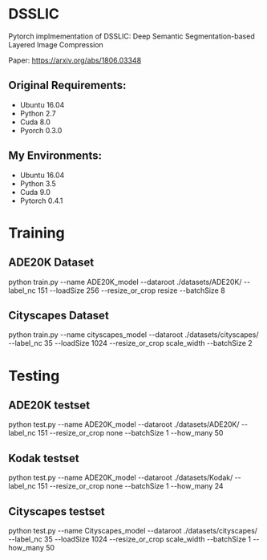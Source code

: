 # DSSLIC
Pytorch implmementation of DSSLIC: Deep Semantic Segmentation-based Layered Image Compression

Paper: https://arxiv.org/abs/1806.03348

## Original Requirements: 
- Ubuntu 16.04
- Python 2.7
- Cuda 8.0
- Pyorch 0.3.0

## My Environments:
- Ubuntu 16.04
- Python 3.5
- Cuda 9.0
- Pytorch 0.4.1

# Training
## ADE20K Dataset
python train.py --name ADE20K_model --dataroot ./datasets/ADE20K/ --label_nc 151 --loadSize 256 --resize_or_crop resize --batchSize 8
## Cityscapes Dataset
python train.py --name cityscapes_model --dataroot ./datasets/cityscapes/ --label_nc 35 --loadSize 1024 --resize_or_crop scale_width --batchSize 2

# Testing
## ADE20K testset
python test.py --name ADE20K_model --dataroot ./datasets/ADE20K/ --label_nc 151 --resize_or_crop none --batchSize 1 --how_many 50
## Kodak testset
python test.py --name ADE20K_model --dataroot ./datasets/Kodak/ --label_nc 151 --resize_or_crop none --batchSize 1 --how_many 24
## Cityscapes testset
python test.py --name Cityscapes_model --dataroot ./datasets/cityscapes/ --label_nc 35 --loadSize 1024 --resize_or_crop scale_width --batchSize 1 --how_many 50
